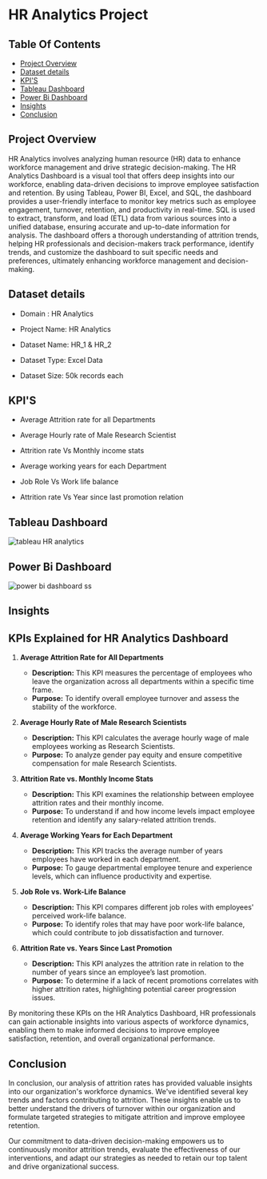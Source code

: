 # HR Analytics Project

## Table Of Contents

- [Project Overview](#project-overview)
- [Dataset details](#dataset-details)
- [KPI'S](#kpis)
- [Tableau Dashboard](#tableau-dashboard)
- [Power Bi Dashboard](#power-bi-dashboard)
- [Insights](#insights)
- [Conclusion](#conclusion)

## Project Overview

HR Analytics involves analyzing human resource (HR) data to enhance workforce management and drive strategic decision-making. The HR Analytics Dashboard is a visual tool that offers deep insights into our workforce, enabling data-driven decisions to improve employee satisfaction and retention. By using Tableau, Power BI, Excel, and SQL, the dashboard provides a user-friendly interface to monitor key metrics such as employee engagement, turnover, retention, and productivity in real-time. SQL is used to extract, transform, and load (ETL) data from various sources into a unified database, ensuring accurate and up-to-date information for analysis. The dashboard offers a thorough understanding of attrition trends, helping HR professionals and decision-makers track performance, identify trends, and customize the dashboard to suit specific needs and preferences, ultimately enhancing workforce management and decision-making.

## Dataset details
- Domain : HR Analytics

- Project Name: HR Analytics
  
- Dataset Name: HR_1 & HR_2

- Dataset Type: Excel Data

- Dataset Size: 50k records each

## KPI'S

- Average Attrition rate for all Departments

- Average Hourly rate of Male Research Scientist

- Attrition rate Vs Monthly income stats

- Average working years for each Department

- Job Role Vs Work life balance

- Attrition rate Vs Year since last promotion relation

## Tableau Dashboard
  
  ![tableau HR analytics](https://github.com/user-attachments/assets/8b088ccf-ebee-4c1e-af23-52d488c5e58f)

## Power Bi Dashboard

![power bi dashboard ss](https://github.com/user-attachments/assets/b3c065ac-0395-4db0-9372-98cdc164e4ea)


## Insights 
## KPIs Explained for HR Analytics Dashboard

1. **Average Attrition Rate for All Departments**
   - **Description:** This KPI measures the percentage of employees who leave the organization across all departments within a specific time frame.
   - **Purpose:** To identify overall employee turnover and assess the stability of the workforce.

2. **Average Hourly Rate of Male Research Scientists**
   - **Description:** This KPI calculates the average hourly wage of male employees working as Research Scientists.
   - **Purpose:** To analyze gender pay equity and ensure competitive compensation for male Research Scientists.

3. **Attrition Rate vs. Monthly Income Stats**
   - **Description:** This KPI examines the relationship between employee attrition rates and their monthly income.
   - **Purpose:** To understand if and how income levels impact employee retention and identify any salary-related attrition trends.

4. **Average Working Years for Each Department**
   - **Description:** This KPI tracks the average number of years employees have worked in each department.
   - **Purpose:** To gauge departmental employee tenure and experience levels, which can influence productivity and expertise.

5. **Job Role vs. Work-Life Balance**
   - **Description:** This KPI compares different job roles with employees' perceived work-life balance.
   - **Purpose:** To identify roles that may have poor work-life balance, which could contribute to job dissatisfaction and turnover.

6. **Attrition Rate vs. Years Since Last Promotion**
   - **Description:** This KPI analyzes the attrition rate in relation to the number of years since an employee’s last promotion.
   - **Purpose:** To determine if a lack of recent promotions correlates with higher attrition rates, highlighting potential career progression issues.

By monitoring these KPIs on the HR Analytics Dashboard, HR professionals can gain actionable insights into various aspects of workforce dynamics, enabling them to make informed decisions to improve employee satisfaction, retention, and overall organizational performance.

## Conclusion
In conclusion, our analysis of attrition rates has provided valuable insights into our organization's workforce dynamics. We've identified several key trends and factors contributing to attrition. These insights enable us to better understand the drivers of turnover within our organization and formulate targeted strategies to mitigate attrition and improve employee retention.

Our commitment to data-driven decision-making empowers us to continuously monitor attrition trends, evaluate the effectiveness of our interventions, and adapt our strategies as needed to retain our top talent and drive organizational success.



